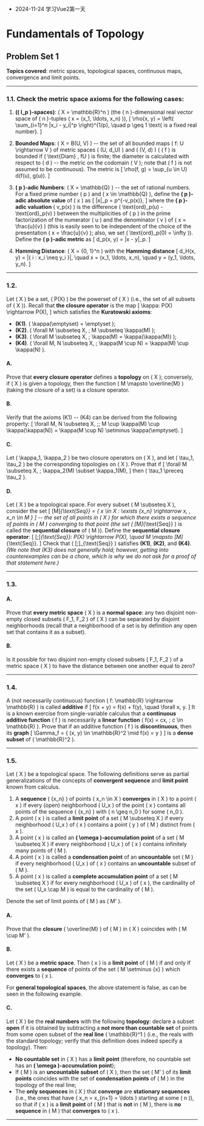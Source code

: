 - 2024-11-24 学习Vue2第一天

# Fundamentals of Topology

## Problem Set 1

**Topics covered**: metric spaces, topological spaces, continuous maps, convergence and limit points.

---

### 1.1. Check the metric space axioms for the following cases:

1. **(\( l_p \)-spaces)**: \( X = \mathbb{R}^n \) (the \( n \)-dimensional real vector space of \( n \)-tuples \( x = (x_1, \ldots, x_n) \)),
   \[
   \rho(x, y) = \left( \sum_{i=1}^n |x_i - y_i|^p \right)^{1/p}, \quad p \geq 1 \text{ is a fixed real number}.
   \]

2. **Bounded Maps**: \( X = B(U, V) \) -- the set of all bounded maps \( f: U \rightarrow V \) of metric spaces \( (U, d_U) \) and \( (V, d) \) ( \( f \) is bounded if \( \text{Diam} \, fU \) is finite; the diameter is calculated with respect to \( d \) -- the metric on the codomain \( V \); note that \( f \) is not assumed to be continuous). The metric is
   \[
   \rho(f, g) = \sup_{u \in U} d(f(u), g(u)).
   \]

3. **\( p \)-adic Numbers**: \( X = \mathbb{Q} \) -- the set of rational numbers. For a fixed prime number \( p \) and \( x \in \mathbb{Q} \), define the
   **\( p \)-adic absolute value** of \( x \) as
   \[
   |x|_p = p^{-v_p(x)},
   \]
   where the **\( p \)-adic valuation** \( v_p(x) \) is the difference \( \text{ord}_p(u) - \text{ord}_p(v) \) between the multiplicities of \( p \) in the prime factorization of the numerator \( u \) and the denominator \( v \) of \( x = \frac{u}{v} \) (this is easily seen to be independent of the choice of the presentation \( x = \frac{u}{v} \); also, we set \( \text{ord}_p(0) = \infty \)). Define the **\( p \)-adic metric** as
   \[
   d_p(x, y) = |x - y|_p.
   \]

4. **Hamming Distance**: \( X = \{0, 1\}^n \) with the **Hamming distance**
   \[
   d_H(x, y) = |\{ i : x_i \neq y_i \}|, \quad x = (x_1, \ldots, x_n), \quad y = (y_1, \ldots, y_n).
   \]

---

### 1.2.

Let \( X \) be a set, \( P(X) \) be the powerset of \( X \) (i.e., the set of all subsets of \( X \)). Recall that **the closure operator** is the map
\[
\kappa: P(X) \rightarrow P(X),
\]
which satisfies the **Kuratowski axioms**:

- **(K1)**. \( \kappa(\emptyset) = \emptyset \);
- **(K2)**. \( \forall M \subseteq X, \; M \subseteq \kappa(M) \);
- **(K3)**. \( \forall M \subseteq X, \; \kappa(M) = \kappa(\kappa(M)) \);
- **(K4)**. \( \forall M, N \subseteq X, \; \kappa(M \cup N) = \kappa(M) \cup \kappa(N) \).

#### A. 

Prove that **every closure operator** defines a **topology** on \( X \); conversely, if \( X \) is given a topology, then the function \( M \mapsto \overline{M} \) (taking the closure of a set) is a closure operator.

#### B. 

Verify that the axioms (K1) -- (K4) can be derived from the following property:
\[
\forall M, N \subseteq X, \;\; M \cup \kappa(M) \cup \kappa(\kappa(N)) = \kappa(M \cup N) \setminus \kappa(\emptyset).
\]

#### C. 

Let \( \kappa_1, \kappa_2 \) be two closure operators on \( X \), and let \( \tau_1, \tau_2 \) be the corresponding topologies on \( X \). Prove that if
\[
\forall M \subseteq X, \; \kappa_2(M) \subset \kappa_1(M),
\]
then \( \tau_1 \preceq \tau_2 \).

#### D. 

Let \( X \) be a topological space. For every subset \( M \subseteq X \), consider the set
\[
[M]_{\text{Seq}} = \{ x \in X : \exists \{x_n\} \rightarrow x, \, x_n \in M \}
\]
-- the set of all points in \( X \) for which there exists a sequence of points in \( M \) converging to that point (the set \( [M]_{\text{Seq}} \) is called the **sequential closure** of \( M \)). Define the **sequential closure operator**:
\[
[\;]_{\text{Seq}}: P(X) \rightarrow P(X), \quad M \mapsto [M]_{\text{Seq}}.
\]
Check that \( [\;]_{\text{Seq}} \) satisfies **(K1)**, **(K2)**, and **(K4)**. *(We note that (K3) does not generally hold; however, getting into counterexamples can be a chore, which is why we do not ask for a proof of that statement here.)*

---

### 1.3.

#### A. 

Prove that **every metric space** \( X \) is a **normal space**: any two disjoint non-empty closed subsets \( F_1, F_2 \) of \( X \) can be separated by disjoint neighborhoods (recall that a neighborhood of a set is by definition any open set that contains it as a subset).

#### B. 

Is it possible for two disjoint non-empty closed subsets \( F_1, F_2 \) of a metric space \( X \) to have the distance between one another equal to zero?

---

### 1.4.

A (not necessarily continuous) function \( f: \mathbb{R} \rightarrow \mathbb{R} \) is called **additive** if
\[
f(x + y) = f(x) + f(y), \quad \forall x, y.
\]
It is a known exercise from single-variable calculus that a **continuous additive function** \( f \) is necessarily a **linear function** \( f(x) = cx, \; c \in \mathbb{R} \). Prove that if an additive function \( f \) is **discontinuous**, then its **graph**
\[
\Gamma_f = \{ (x, y) \in \mathbb{R}^2 \mid f(x) = y \}
\]
is a **dense subset** of \( \mathbb{R}^2 \).

---

### 1.5.

Let \( X \) be a topological space. The following definitions serve as partial generalizations of the concepts of **convergent sequence** and **limit point** known from calculus.

1. A **sequence** \( \{x_n\} \) of points \( x_n \in X \) **converges** in \( X \) to a point \( x \) if every (open) neighborhood \( U_x \) of the point \( x \) contains all points of the sequence \( \{x_n\} \) with \( n \geq n_0 \) for some \( n_0 \).
2. A point \( x \) is called a **limit point** of a set \( M \subseteq X \) if every neighborhood \( U_x \) of \( x \) contains a point \( y \) of \( M \) distinct from \( x \).
3. A point \( x \) is called an **\( \omega \)-accumulation point** of a set \( M \subseteq X \) if every neighborhood \( U_x \) of \( x \) contains infinitely many points of \( M \).
4. A point \( x \) is called a **condensation point** of an **uncountable** set \( M \) if every neighborhood \( U_x \) of \( x \) contains an **uncountable** subset of \( M \).
5. A point \( x \) is called a **complete accumulation point** of a set \( M \subseteq X \) if for every neighborhood \( U_x \) of \( x \), the cardinality of the set \( U_x \cap M \) is equal to the cardinality of \( M \).

Denote the set of limit points of \( M \) as \( M' \).

#### A. 

Prove that the **closure** \( \overline{M} \) of \( M \) in \( X \) coincides with \( M \cup M' \).

#### B. 

Let \( X \) be a **metric space**. Then \( x \) is a **limit point** of \( M \) if and only if there exists a **sequence** of points of the set \( M \setminus \{x\} \) which **converges** to \( x \).

For **general topological spaces**, the above statement is false, as can be seen in the following example.

#### C. 

Let \( X \) be the **real numbers** with the following **topology**: declare a subset **open** if it is obtained by subtracting a **not more than countable set** of points from some open subset of the **real line** \( \mathbb{R}^1 \) (i.e., the reals with the standard topology; verify that this definition does indeed specify a topology). Then:

- **No countable set** in \( X \) has a **limit point** (therefore, no countable set has an **\( \omega \)-accumulation point**);
- If \( M \) is an **uncountable subset** of \( X \), then the set \( M' \) of its **limit points** coincides with the set of **condensation points** of \( M \) in the topology of the real line;
- The **only sequences** in \( X \) that **converge** are **stationary sequences** (i.e., the ones that have \( x_n = x_{n+1} = \ldots \) starting at some \( n \)), so that if \( x \) is a **limit point** of \( M \) that is **not** in \( M \), there is **no sequence** in \( M \) that **converges** to \( x \).

---
